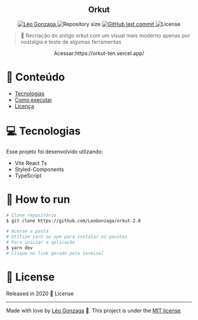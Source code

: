 <div align="center">
<h2>Orkut</h2>
</div>   
<p align="center">	
   <a href="https://www.linkedin.com/in/leogonzaga/">
      <img alt="Léo Gonzaga" src="https://img.shields.io/badge/-Leo Gonzaga-F234B3?style=flat&logo=Linkedin&logoColor=white" />
   </a>
  <img alt="Repository size" src="https://img.shields.io/github/repo-size/LeoGonzaga/rkut-2.0?color=F234B3">

  <a href="https://github.com/leoGonzaga/preguizap/commits/main">
    <img alt="GitHub last commit" src="https://img.shields.io/github/last-commit/leoGonzaga/rkut-2.0?color=F234B3">
  </a> 
  <img alt="License" src="https://img.shields.io/badge/license-MIT-F234B3">

</p>

> :rocket: Recriação do antigo orkut com um visual mais moderno apenas por nostalgia e teste de algumas ferramentas

<div align="center">
   <p>Acessar:https://orkut-ten.vercel.app/</p>  
</div>   


# :pushpin: Conteúdo

- [Tecnologias](#computer-Tecnologias)
- [Como executar](#construction_worker-how-to-run)
- [Licença](#closed_book-license)

# :computer: Tecnologias

Esse projeto foi desenvolvido utlizando:

- Vite React Ts
- Styled-Components
- TypeScript

# :construction_worker: How to run

```bash
# Clone repositório
$ git clone https://github.com/LeoGonzaga/orkut-2.0

# Acesse a pasta
# Utilize yarn ou npm para instalar os pacotes
# Para iniciar a aplicação
$ yarn dev
# Clique no link gerado pelo terminal
```

# :closed_book: License

Released in 2020 :closed_book: License

---

Made with love by [Léo Gonzaga](https://github.com/LeoGonzaga) 🚀.
This project is under the [MIT license](./LICENSE).

